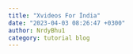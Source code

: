```yaml
---
title: "Xvideos For İndia"
date: "2023-04-03 08:26:47 +0300"
author: NrdyBhu1
category: tutorial blog
---
```

